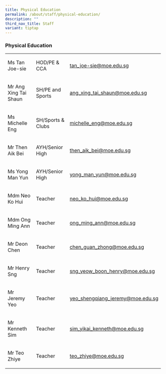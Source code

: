 ```yaml
---
title: Physical Education
permalink: /about/staff/physical-education/
description: ""
third_nav_title: Staff
variant: tiptap
---
```

<h3>Physical Education</h3><table><tbody><tr><td rowspan="1" colspan="1"><p>Ms Tan Joe-sie</p></td><td rowspan="1" colspan="1"><p>HOD/PE &amp; CCA</p></td><td rowspan="1" colspan="1"><p><a href="mailto:tan_joe-sie@moe.edu.sg" rel="noopener noreferrer nofollow" target="_blank">tan_joe-sie@moe.edu.sg</a></p></td></tr><tr><td rowspan="1" colspan="1"><p>Mr Ang Xing Tai Shaun</p></td><td rowspan="1" colspan="1"><p>SH/PE and Sports</p></td><td rowspan="1" colspan="1"><p><a href="mailto:ang_xing_tai_shaun@moe.edu.sg" rel="noopener noreferrer nofollow" target="_blank">ang_xing_tai_shaun@moe.edu.sg</a></p></td></tr><tr><td rowspan="1" colspan="1"><p>Ms Michelle Eng</p></td><td rowspan="1" colspan="1"><p>SH/Sports &amp; Clubs</p></td><td rowspan="1" colspan="1"><p><a href="michelle_eng@moe.edu.sg" rel="noopener noreferrer nofollow" target="_blank">michelle_eng@moe.edu.sg</a></p></td></tr><tr><td rowspan="1" colspan="1"><p>Mr Then Aik Bei</p></td><td rowspan="1" colspan="1"><p>AYH/Senior High</p></td><td rowspan="1" colspan="1"><p><a href="mailto:then_aik_bei@moe.edu.sg" rel="noopener noreferrer nofollow" target="_blank">then_aik_bei@moe.edu.sg</a></p></td></tr><tr><td rowspan="1" colspan="1"><p>Ms Yong Man Yun</p></td><td rowspan="1" colspan="1"><p>AYH/Senior High</p></td><td rowspan="1" colspan="1"><p><a href="mailto:yong_man_yun@moe.edu.sg" rel="noopener noreferrer nofollow" target="_blank">yong_man_yun@moe.edu.sg</a></p></td></tr><tr><td rowspan="1" colspan="1"><p>Mdm Neo Ko Hui</p></td><td rowspan="1" colspan="1"><p>Teacher</p></td><td rowspan="1" colspan="1"><p><a href="mailto:neo_ko_hui@moe.edu.sg" rel="noopener noreferrer nofollow" target="_blank">neo_ko_hui@moe.edu.sg</a></p></td></tr><tr><td rowspan="1" colspan="1"><p>Mdm Ong Ming Ann</p></td><td rowspan="1" colspan="1"><p>Teacher</p></td><td rowspan="1" colspan="1"><p><a href="mailto:ong_ming_ann@moe.edu.sg" rel="noopener noreferrer nofollow" target="_blank">ong_ming_ann@moe.edu.sg</a></p></td></tr><tr><td rowspan="1" colspan="1"><p>Mr Deon Chen</p></td><td rowspan="1" colspan="1"><p>Teacher</p></td><td rowspan="1" colspan="1"><p><a href="chen_guan_zhong@moe.edu.sg" rel="noopener noreferrer nofollow" target="_blank">chen_guan_zhong@moe.edu.sg</a></p></td></tr><tr><td rowspan="1" colspan="1"><p>Mr Henry Sng</p></td><td rowspan="1" colspan="1"><p>Teacher</p></td><td rowspan="1" colspan="1"><p><a href="mailto:sng_yeow_boon_henry@moe.edu.sg" rel="noopener noreferrer nofollow" target="_blank">sng_yeow_boon_henry@moe.edu.sg</a></p></td></tr><tr><td rowspan="1" colspan="1"><p>Mr Jeremy Yeo</p></td><td rowspan="1" colspan="1"><p>Teacher</p></td><td rowspan="1" colspan="1"><p><a href="mailto:yeo_shengqiang_jeremy@moe.edu.sg" rel="noopener noreferrer nofollow" target="_blank">yeo_shengqiang_jeremy@moe.edu.sg</a></p></td></tr><tr><td rowspan="1" colspan="1"><p>Mr Kenneth Sim</p></td><td rowspan="1" colspan="1"><p>Teacher</p></td><td rowspan="1" colspan="1"><p><a href="sim_yikai_kenneth@moe.edu.sg" rel="noopener noreferrer nofollow" target="_blank">sim_yikai_kenneth@moe.edu.sg</a></p></td></tr><tr><td rowspan="1" colspan="1"><p>Mr Teo Zhiye</p></td><td rowspan="1" colspan="1"><p>Teacher</p></td><td rowspan="1" colspan="1"><p><a href="mailto:teo_zhiye@moe.edu.sg" rel="noopener noreferrer nofollow" target="_blank">teo_zhiye@moe.edu.sg</a></p></td></tr></tbody></table><p></p>